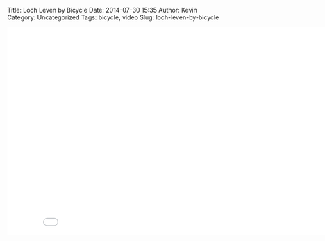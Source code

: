 Title: Loch Leven by Bicycle
Date: 2014-07-30 15:35
Author: Kevin
Category: Uncategorized
Tags: bicycle, video
Slug: loch-leven-by-bicycle

<iframe src="//www.youtube-nocookie.com/embed/1F9BC8DbMDs?rel=0" width="853" height="480" frameborder="0" allowfullscreen="allowfullscreen"></iframe>
